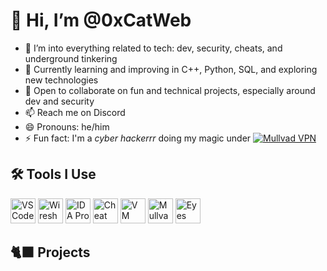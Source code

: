# 👋 Hi, I’m @0xCatWeb

- 👀 I’m into everything related to tech: dev, security, cheats, and underground tinkering  
- 🌱 Currently learning and improving in C++, Python, SQL, and exploring new technologies  
- 💞️ Open to collaborate on fun and technical projects, especially around dev and security  
- 📫 Reach me on Discord 
- 😄 Pronouns: he/him  
- ⚡ Fun fact: I'm a *cyber hackerrr* doing my magic under [![Mullvad VPN](https://upload.wikimedia.org/wikipedia/commons/thumb/3/3a/Mullvad_logo.svg/120px-Mullvad_logo.svg.png)](https://mullvad.net/en/) 


## 🛠️ Tools I Use

<p align="left">
  <img src="https://upload.wikimedia.org/wikipedia/commons/thumb/9/9a/Visual_Studio_Code_1.35_icon.svg/800px-Visual_Studio_Code_1.35_icon.svg.png" alt="VS Code" width="40" height="40"/>
  <img src="https://upload.wikimedia.org/wikipedia/commons/c/c6/Wireshark_icon_new.png" alt="Wireshark" width="40" height="40"/>
  <img src="https://upload.wikimedia.org/wikipedia/fr/6/69/Ida6-logo.png" alt="IDA Pro" width="40" height="40"/>
  <img src="https://w7.pngwing.com/pngs/964/271/png-transparent-cheat-engine-android-cheating-in-video-games-maa-game-angle-video-game-thumbnail.png" alt="Cheat Engine" width="40" height="40"/>
  <img src="https://upload.wikimedia.org/wikipedia/commons/d/d5/Virtualbox_logo.png" alt="VM Box" width="40" height="40"/>
  <img src="https://play-lh.googleusercontent.com/X3V8MJMnYasSOTLeFAN-EX8vKrckT2kxnPSeKRyGEU77pa-PVOjvKSvMdcOhnHX9aEg" alt="Mullvad VPN" width="40" height="40"/>
  <img src="https://s3-eu-west-1.amazonaws.com/tpd/logos/650da4a0c608071dca4cfde4/0x0.png" alt="Eyes Down" width="40" height="40"/>
</p>


## 🐈‍⬛ Projects
